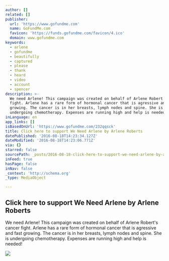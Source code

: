 ```yaml
---
author: []
related: []
publisher:
  url: 'https://www.gofundme.com'
  name: GoFundMe.com
  favicon: 'https://funds.gofundme.com/favicon/4.ico'
  domain: www.gofundme.com
keywords:
  - arlene
  - gofundme
  - beautifully
  - captured
  - please
  - thank
  - heard
  - video
  - account
  - spencer
description: >-
  We need Arlene! This campaign was created on behalf of Arlene Robert's cancer
  fight. Arlene has a rare form of hormonal cancer that is agressive and fast
  growing. The cancer is in her breasts, lymph nodes and spine. She is
  undergoing chemotherapy. Expenses are running high and help is needed!
inLanguage: en
app_links: []
isBasedOnUrl: 'https://www.gofundme.com/232qqsck'
title: Click here to support We Need Arlene by Arlene Roberts
datePublished: '2016-08-18T14:23:34.127Z'
dateModified: '2016-08-18T14:23:06.771Z'
via: {}
starred: false
sourcePath: _posts/2016-08-18-click-here-to-support-we-need-arlene-by-arlene-roberts.md
inFeed: true
hasPage: false
inNav: false
_context: 'http://schema.org'
_type: MediaObject

---
```

<article style=""><h1>Click here to support We Need Arlene by Arlene Roberts</h1><p>We need Arlene! This campaign was created on behalf of Arlene Robert's cancer fight. Arlene has a rare form of hormonal cancer that is agressive and fast growing. The cancer is in her breasts, lymph nodes and spine. She is undergoing chemotherapy. Expenses are running high and help is needed!</p><img src="https://i.vimeocdn.com/video/569606334_640.jpg" /></article>